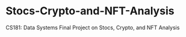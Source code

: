 # Stocs-Crypto-and-NFT-Analysis
CS181: Data Systems Final Project on Stocs, Crypto, and NFT Analysis
